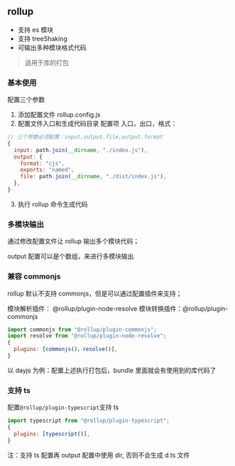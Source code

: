 ## rollup

- 支持 es 模块
- 支持 treeShaking
- 可输出多种模块格式代码

> 适用于库的打包

### 基本使用

配置三个参数

1. 添加配置文件 rollup.config.js
2. 配置文件入口和生成代码目录 配置项 入口，出口，格式：

```js
// 三个参数必须配置：input,output.file,output.format
{
  input: path.join(__dirname, "./index.js"),
  output: {
    format: "cjs",
    exports: "named",
    file: path.join(__dirname, "./dist/index.js"),
  },
}
```

3. 执行 rollup 命令生成代码

### 多模块输出

通过修改配置文件让 rollup 输出多个模块代码；

output 配置可以是个数组，来进行多模块输出

### 兼容 commonjs

rollup 默认不支持 commonjs，但是可以通过配置插件来支持；

模块解析插件： @rollup/plugin-node-resolve
模块转换插件：@rollup/plugin-commonjs

```js
import commonjs from "@rollup/plugin-commonjs";
import resolve from "@rollup/plugin-node-resolve";
{
  plugins: [commonjs()，resolve()],
}
```

以 dayjs 为例：配置上述执行打包后，bundle 里面就会有使用到的库代码了

### 支持 ts

配置`@rollup/plugin-typescript`支持 ts

```js
import typescript from "@rollup/plugin-typescript";
{
  plugins: [typescript()],
}
```

注：支持 ts 配置再 output 配置中使用 dir, 否则不会生成 d.ts 文件
